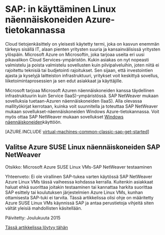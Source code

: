 <properties
   pageTitle="SAP: in käyttäminen Linux näennäiskoneiden | Microsoft Azure"
   description="Lisätietoja SAP-Linux näennäiskoneiden (VMs) Microsoft Azure"
   services="virtual-machines-linux,virtual-network,storage"
   documentationCenter="saponazure"
   authors="MSSedusch"
   manager="timlt"
   editor=""
   tags="azure-service-management"
   keywords=""/>
<tags
   ms.service="virtual-machines-linux"
   ms.devlang="NA"
   ms.topic="campaign-page"
   ms.tgt_pltfrm="vm-linux"
   ms.workload="na"
   ms.date="10/04/2016"
   ms.author="sedusch"/>

# <a name="using-sap-on-linux-virtual-machines-in-azure"></a>SAP: in käyttäminen Linux näennäiskoneiden Azure-tietokannassa

Cloud tietojenkäsittely on yleisesti käytetty termi, joka on kasvun enemmän tärkeys sisällä IT, alaan pienten yritysten suuria ja kansainvälisissä yritysten ylöspäin. Microsoft Azure on Microsoftin, joka tarjoaa useita eri uusi pikavalikon Cloud Services-ympäristön. Kukin asiakas on nyt nopeasti valmistelu ja poista valmistelu sovellusten kuin pilvipalveluihin, joten niitä ei rajoitettu teknisiä tai budjetointi rajoitukset. Sen sijaan, että investointien ajasta ja kyselyjä laitteiston infrastruktuuri, yritykset voit keskittyä sovellus, liiketoimintaprosessien ja sen edut asiakkaat ja käyttäjille.

Microsoft tarjoaa Microsoft Azuren näennäiskoneiden kanssa täydellinen infrastruktuurin kuin Service (IaaS)-ympäristössä. SAP NetWeaver mukaan sovelluksia tuetaan-Azuren näennäiskoneiden (IaaS). Alla olevassa mallityökirjat kerrotaan, kuinka voit suunnitella ja toteuttaa SAP NetWeaver mukaan sovellukset-näennäiskoneiden Windows Azure-tietokannassa. Voit myös ottaa SAP NetWeaver mukaan sovellukset [Windows näennäiskoneiden](virtual-machines-windows-classic-sap-get-started.md)käyttöön.

[AZURE.INCLUDE [virtual-machines-common-classic-sap-get-started](../../includes/virtual-machines-common-classic-sap-get-started.md)]

## <a name="sap-netweaver-on-azure-suse-linux-virtual-machines"></a>Valitse Azure SUSE Linux näennäiskoneiden SAP NetWeaver

Otsikko: Microsoft Azure SUSE Linux VMs-SAP NetWeaver testaaminen

Yhteenveto: Ei ole virallinen SAP-tukea varten käytössä SAP NetWeaver Azure Linux VMs tässä vaiheessa kohdassa kerralla. Kuitenkin asiakkaat haluat ehkä suorittaa joitakin testaaminen tai kannattaa harkita suorittaa SAP esittely tai koulutuksen järjestelmien Azure Linux VMs, kunhan ottamisesta SAP-tuki ei tarvita. Tässä artikkelissa olisi ohje on määritetty Azure SUSE Linux VMs käynnissä SAP ja antaa perustietoja vihjeitä siten vältät yleisiä mahdollisten käsitellään.

Päivitetty: Joulukuuta 2015

[Tässä artikkelissa löytyy tähän](virtual-machines-linux-sap-on-suse-quickstart.md)
